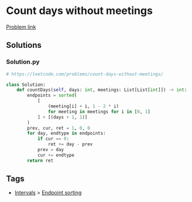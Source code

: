 # Count days without meetings

[Problem link](https://leetcode.com/problems/count-days-without-meetings/)

## Solutions


### Solution.py
```py
# https://leetcode.com/problems/count-days-without-meetings/

class Solution:
    def countDays(self, days: int, meetings: List[List[int]]) -> int:
        endpoints = sorted(
            [
                (meeting[i] + i, 1 - 2 * i)
                for meeting in meetings for i in [0, 1]
            ] + [(days + 1, 1)]
        )
        prev, cur, ret = 1, 0, 0
        for day, endtype in endpoints:
            if cur == 0:
                ret += day - prev
            prev = day
            cur += endtype
        return ret
```
## Tags

* [Intervals](/Collections/intervals.md#intervals) > [Endpoint sorting](/Collections/intervals.md#endpoint-sorting)
